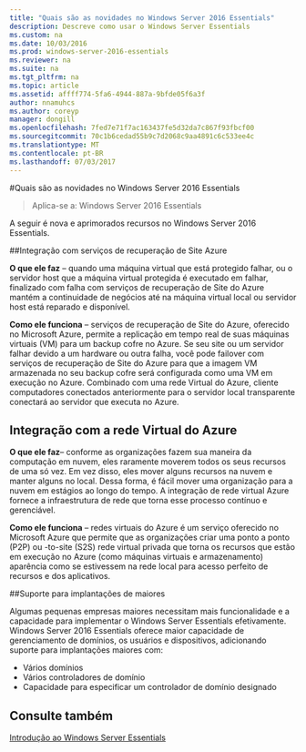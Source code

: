 ```yaml
---
title: "Quais são as novidades no Windows Server 2016 Essentials"
description: Descreve como usar o Windows Server Essentials
ms.custom: na
ms.date: 10/03/2016
ms.prod: windows-server-2016-essentials
ms.reviewer: na
ms.suite: na
ms.tgt_pltfrm: na
ms.topic: article
ms.assetid: affff774-5fa6-4944-887a-9bfde05f6a3f
author: nnamuhcs
ms.author: coreyp
manager: dongill
ms.openlocfilehash: 7fed7e71f7ac163437fe5d32da7c867f93fbcf00
ms.sourcegitcommit: 70c1b6cedad55b9c7d2068c9aa4891c6c533ee4c
ms.translationtype: MT
ms.contentlocale: pt-BR
ms.lasthandoff: 07/03/2017
---
```

#<a name="whats-new-in-windows-server-2016-essentials"></a>Quais são as novidades no Windows Server 2016 Essentials

> Aplica-se a: Windows Server 2016 Essentials

A seguir é nova e aprimorados recursos no Windows Server 2016 Essentials.

##[<a name="integration-with-azure-site-recovery-services"></a>Integração com serviços de recuperação de Site Azure](azure-site-recovery-services-integration.md)

**O que ele faz** – quando uma máquina virtual que está protegido falhar, ou o servidor host que a máquina virtual protegida é executado em falhar, finalizado com falha com serviços de recuperação de Site do Azure mantém a continuidade de negócios até na máquina virtual local ou servidor host está reparado e disponível. 

**Como ele funciona** – serviços de recuperação de Site do Azure, oferecido no Microsoft Azure, permite a replicação em tempo real de suas máquinas virtuais (VM) para um backup cofre no Azure. Se seu site ou um servidor falhar devido a um hardware ou outra falha, você pode failover com serviços de recuperação de Site do Azure para que a imagem VM armazenada no seu backup cofre será configurada como uma VM em execução no Azure. Combinado com uma rede Virtual do Azure, cliente computadores conectados anteriormente para o servidor local transparente conectará ao servidor que executa no Azure.     
                                                                                                                                                                                                                                                                                                               

## [<a name="integration-with-azure-virtual-network"></a>Integração com a rede Virtual do Azure](azure-virtual-network-integration.md)

**O que ele faz**– conforme as organizações fazem sua maneira da computação em nuvem, eles raramente moverem todos os seus recursos de uma só vez. Em vez disso, eles mover alguns recursos na nuvem e manter alguns no local. Dessa forma, é fácil mover uma organização para a nuvem em estágios ao longo do tempo. A integração de rede virtual Azure fornece a infraestrutura de rede que torna esse processo contínuo e gerenciável.

**Como ele funciona** – redes virtuais do Azure é um serviço oferecido no Microsoft Azure que permite que as organizações criar uma ponto a ponto (P2P) ou -to-site (S2S) rede virtual privada que torna os recursos que estão em execução no Azure (como máquinas virtuais e armazenamento) aparência como se estivessem na rede local para acesso perfeito de recursos e dos aplicativos.



##[<a name="support-for-larger-deployments"></a>Suporte para implantações de maiores](support-for-larger-deployments.md) 

Algumas pequenas empresas maiores necessitam mais funcionalidade e a capacidade para implementar o Windows Server Essentials efetivamente. Windows Server 2016 Essentials oferece maior capacidade de gerenciamento de domínios, os usuários e dispositivos, adicionando suporte para implantações maiores com:                                                                                                                                                                                                 

 - Vários domínios
 - Vários controladores de domínio                                                                                                                                                                                                                                        
 - Capacidade para especificar um controlador de domínio designado                                                                                                                                                                                                                   
                                                                                                                                                                                                                                                                                                                                                                                                                                                                                                                                                                                                                                                                                                       

<a name="see-also"></a>Consulte também
--------

[Introdução ao Windows Server Essentials](get-started.md)
